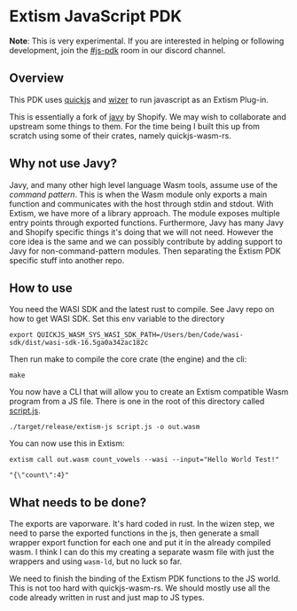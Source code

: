 # Extism JavaScript PDK

**Note**: This is very experimental. If you are interested in helping or following development, join the [#js-pdk](https://discord.com/channels/1011124058408112148/1062468347851178165) room in our discord channel.

## Overview

This PDK uses [quickjs](https://bellard.org/quickjs/) and [wizer](https://github.com/bytecodealliance/wizer) to run javascript as an Extism Plug-in.

This is essentially a fork of [javy](https://github.com/Shopify/javy) by Shopify. We may wish to collaborate and upstream some things to them. For the time being I built this up from scratch using some of their crates, namely quickjs-wasm-rs.

## Why not use Javy?

Javy, and many other high level language Wasm tools, assume use of the *command pattern*. This is when the Wasm module only exports a main function and communicates with the host through stdin and stdout. With Extism, we have more of a library approach. The module exposes multiple entry points through exported functions. Furthermore, Javy has many Javy and Shopify specific things it's doing that we will not need. However the core idea is the same and we can possibly contribute by adding support to Javy for non-command-pattern modules. Then separating the Extism PDK specific stuff into another repo.

## How to use

You need the WASI SDK and the latest rust to compile. See Javy repo on how to get WASI SDK. Set this env variable to the directory

```
export QUICKJS_WASM_SYS_WASI_SDK_PATH=/Users/ben/Code/wasi-sdk/dist/wasi-sdk-16.5ga0a342ac182c
```

Then run make to compile the core crate (the engine) and the cli:

```
make
```

You now have a CLI that will allow you to create an Extism compatible Wasm program from a JS file. There is one in the root of this directory called [script.js](/script.js).


```
./target/release/extism-js script.js -o out.wasm
```

You can now use this in Extism:

```
extism call out.wasm count_vowels --wasi --input="Hello World Test!"

"{\"count\":4}"
```


## What needs to be done?

The exports are vaporware. It's hard coded in rust. In the wizen step, we need to parse the exported functions in the js, then generate a small wrapper export function for each one and put it in the already compiled wasm. I think I can do this my creating a separate wasm file with just the wrappers and using `wasm-ld`, but no luck so far.


We need to finish the binding of the Extism PDK functions to the JS world. This is not too hard with quickjs-wasm-rs. We should mostly use all the code already written in rust and just map to JS types. 
